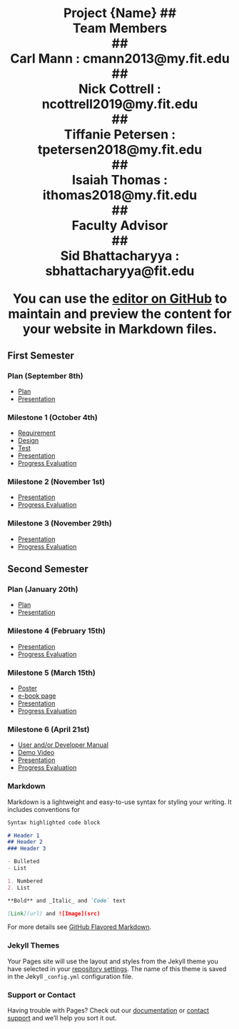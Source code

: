 <h1 align="center"> Project {Name} </1>
##<div align="center"> Team Members </div>
##<div align="center"> Carl Mann : cmann2013@my.fit.edu </div>
##<div align="center"> Nick Cottrell : ncottrell2019@my.fit.edu </div>
##<div align="center"> Tiffanie Petersen : tpetersen2018@my.fit.edu </div>
##<div align="center"> Isaiah Thomas : ithomas2018@my.fit.edu </div>
##<div align="center"> Faculty Advisor </div>
##<div align="center"> Sid Bhattacharyya : sbhattacharyya@fit.edu </div>

You can use the [editor on GitHub](https://github.com/IsaiahST2020/SeniorDesignProject/edit/gh-pages/index.md) to maintain and preview the content for your website in Markdown files.

## First Semester

### Plan (September 8th)
* [Plan](google.com)
* [Presentation](google.com)

### Milestone 1 (October 4th)
* [Requirement](google.com)
* [Design](google.com)
* [Test](google.com)
* [Presentation](google.com)
* [Progress Evaluation](google.com)

### Milestone 2 (November 1st)
* [Presentation](google.com)
* [Progress Evaluation](google.com)

### Milestone 3 (November 29th)
* [Presentation](google.com)
* [Progress Evaluation](google.com)

## Second Semester

### Plan (January 20th)
* [Plan](google.com)
* [Presentation](google.com)

### Milestone 4 (February 15th)
* [Presentation](google.com)
* [Progress Evaluation](google.com)

### Milestone 5 (March 15th)
* [Poster](google.com)
* [e-book page](google.com)
* [Presentation](google.com)
* [Progress Evaluation](google.com)

### Milestone 6 (April 21st)
* [User and/or Developer Manual](google.com)
* [Demo Video](google.com)
* [Presentation](google.com)
* [Progress Evaluation](google.com)

### Markdown

Markdown is a lightweight and easy-to-use syntax for styling your writing. It includes conventions for

```markdown
Syntax highlighted code block

# Header 1
## Header 2
### Header 3

- Bulleted
- List

1. Numbered
2. List

**Bold** and _Italic_ and `Code` text

[Link](url) and ![Image](src)
```

For more details see [GitHub Flavored Markdown](https://guides.github.com/features/mastering-markdown/).

### Jekyll Themes

Your Pages site will use the layout and styles from the Jekyll theme you have selected in your [repository settings](https://github.com/IsaiahST2020/SeniorDesignProject/settings/pages). The name of this theme is saved in the Jekyll `_config.yml` configuration file.

### Support or Contact

Having trouble with Pages? Check out our [documentation](https://docs.github.com/categories/github-pages-basics/) or [contact support](https://support.github.com/contact) and we’ll help you sort it out.
